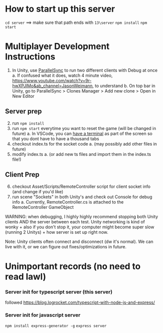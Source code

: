# How to start up this server
`cd server` ==> make sure that path ends with `13\server`
`npm install`
`npm start`

# Multiplayer Development Instructions
1. In Unity, use [ParallelSync](https://github.com/VeriorPies/ParrelSync/tree/1.4.1) to run two different clients with Debug at once
a. If confused what it does, watch 4 minute video, https://www.youtube.com/watch?v=9r-hwXPJIMo&ab_channel=JasonWeimann, to understand
b. On top bar in Unity, go to ParallelSync > Clones Manager > Add new clone > Open in New Editor

## Server prep
2. run `npm install`
3. run `npm start` everytime you want to reset the game (will be changed in future)
a. In VSCode, you can [have a terminal](https://code.visualstudio.com/docs/editor/integrated-terminal) as part of the screen so that you dont have to have a thousand tabs
4. checkout index.ts for the socket code 
a. (may possibly add other files in future)
5. modify index.ts 
a. (or add new ts files and import them in the index.ts file!)

## Client Prep
6. checkout Asset/Scripts/RemoteController script for client socket info (and change if you'd like)
7. run scene "Sockets" in both Unity's and check out Console for debug info
a. Currently, RemoteController.cs is attached to the RemoteController GameObject

WARNING: when debugging, I highly highly recommend stopping both Unity clients AND the server between each test. Unity networking is kind of wonky + also if you don't stop it, your computer might become super slow (running 2 Unitys) + how server is set up right now.

Note: Unity clients often connect and disconnect (dw it's normal). We can live with it, or we can figure out fixes/optimizations in future.

# Unimportant records (no need to read lawl)
### Server init for typescript server (this server)
followed https://blog.logrocket.com/typescript-with-node-js-and-express/

### Server init for javascript server
`npm install express-generator -g`
`express server`